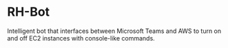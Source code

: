 # RH-Bot
Intelligent bot that interfaces between Microsoft Teams and AWS to turn on and off EC2 instances with console-like commands.
